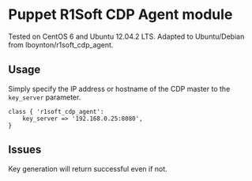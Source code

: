 
Puppet R1Soft CDP Agent module
==============

Tested on CentOS 6 and Ubuntu 12.04.2 LTS.
Adapted to Ubuntu/Debian from lboynton/r1soft_cdp_agent.

Usage
--------------
Simply specify the IP address or hostname of the CDP master to the `key_server` parameter.

	class { 'r1soft_cdp_agent':
		key_server => '192.168.0.25:8080',
	}

Issues
--------------
Key generation will return successful even if not.
